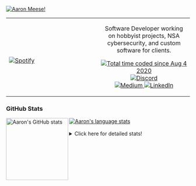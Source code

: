 [![Aaron Meese!](https://user-images.githubusercontent.com/17814535/88975338-a2aabf00-d27f-11ea-963f-8a19608716b4.png)](https://github.com/ajmeese7/readme-ascii "README ASCII")

<!-- Modified from project here: https://github.com/novatorem/novatorem -->
<table width="100%"> 
  <tr>
  <td width="50%">
      
&nbsp; <br> [![Spotify](https://ajmeese7.vercel.app/api/spotify)](https://open.spotify.com/user/ajmeese)

  </td>
  <td width="50%">
    <p align="center">
    Software Developer working on hobbyist projects, NSA cybersecurity, and custom software for clients.
    </p>
    <p align="center">
      <a href="https://wakatime.com/@f726891d-3b02-46cd-9b60-e8c59f9e2b14">
        <img src="https://wakatime.com/badge/user/f726891d-3b02-46cd-9b60-e8c59f9e2b14.svg" alt="Total time coded since Aug 4 2020" title="WakaTime" />
      </a>
      <a href="http://link.aaronmeese.com/discord">
        <img src="https://img.shields.io/badge/discord-ajmeese7%234835-369?style=flat-square&logo=discord&logoColor=white&color=purple" alt="Discord" title="Discord">
      </a>
      <br />
      <a href="https://link.aaronmeese.com/medium">
        <img src="https://img.shields.io/badge/medium-ajmeese7-1DB954?style=flat-square&logo=medium&logoColor=white" alt="Medium" title="Medium">
      </a>
      <a href="https://link.aaronmeese.com/linkedin">
        <img src="https://img.shields.io/badge/linkedIn-aaronmeese-1DB954?style=flat-square&logo=linkedin&logoColor=white&color=blue" alt="LinkedIn" title="LinkedIn">
      </a>
    </p>
  </td>

</table>

[//]: <> (The `&nbsp;` is to have Aphelion take up more space)

### GitHub Stats ###

<a href="https://profile-summary-for-github.com/user/ajmeese7">
  <img align="left" height="170px" src="https://github-readme-stats.vercel.app/api?username=ajmeese7&show_icons=true&line_height=27&count_private=true" alt="Aaron's GitHub stats"/>
  <img src="https://github-readme-stats.vercel.app/api/top-langs/?username=ajmeese7&hide_langs_below=5&layout=compact" alt="Aaron's language stats"/>
</a>

<br />
<br />
<details>
<summary>Click here for detailed stats!</summary>

### :zap: Recent Activity
<!--START_SECTION:activity-->
1. ❗️ Opened issue [#106](https://github.com/meese-enterprises/meeseOS/issues/106) in [meese-enterprises/meeseOS](https://github.com/meese-enterprises/meeseOS)
2. ❗️ Opened issue [#43](https://github.com/os-js/osjs-filemanager-application/issues/43) in [os-js/osjs-filemanager-application](https://github.com/os-js/osjs-filemanager-application)
3. ❗️ Opened issue [#193](https://github.com/DustinBrett/daedalOS/issues/193) in [DustinBrett/daedalOS](https://github.com/DustinBrett/daedalOS)
4. ❗️ Opened issue [#42](https://github.com/os-js/osjs-filemanager-application/issues/42) in [os-js/osjs-filemanager-application](https://github.com/os-js/osjs-filemanager-application)
5. 💪 Opened PR [#16](https://github.com/os-js/osjs-cli/pull/16) in [os-js/osjs-cli](https://github.com/os-js/osjs-cli)
<!--END_SECTION:activity-->

### 🧐 Waka Stats
<!--START_SECTION:waka-->
![Code Time](http://img.shields.io/badge/Code%20Time-1%2C225%20hrs%2040%20mins-blue)

**🐱 My GitHub Data** 

> 🏆 1,064 Contributions in the Year 2022
 > 
> 📦 197.4 kB Used in GitHub's Storage 
 > 
> 💼 Opted to Hire
 > 
> 📜 79 Public Repositories 
 > 
> 🔑 29 Private Repositories  
 > 
**I'm an Early 🐤** 

```text
🌞 Morning    173 commits    █████░░░░░░░░░░░░░░░░░░░░   20.92% 
🌆 Daytime    310 commits    █████████░░░░░░░░░░░░░░░░   37.48% 
🌃 Evening    333 commits    ██████████░░░░░░░░░░░░░░░   40.27% 
🌙 Night      11 commits     ░░░░░░░░░░░░░░░░░░░░░░░░░   1.33%

```
📅 **I'm Most Productive on Sunday** 

```text
Monday       125 commits    ███░░░░░░░░░░░░░░░░░░░░░░   15.11% 
Tuesday      132 commits    ████░░░░░░░░░░░░░░░░░░░░░   15.96% 
Wednesday    87 commits     ██░░░░░░░░░░░░░░░░░░░░░░░   10.52% 
Thursday     119 commits    ███░░░░░░░░░░░░░░░░░░░░░░   14.39% 
Friday       87 commits     ██░░░░░░░░░░░░░░░░░░░░░░░   10.52% 
Saturday     120 commits    ███░░░░░░░░░░░░░░░░░░░░░░   14.51% 
Sunday       157 commits    ████░░░░░░░░░░░░░░░░░░░░░   18.98%

```


📊 **This Week I Spent My Time On** 

```text
⌚︎ Time Zone: America/New_York

💬 Programming Languages: 
JavaScript               7 hrs 4 mins        ███████████████████░░░░░░   78.19% 
Markdown                 1 hr 1 min          ██░░░░░░░░░░░░░░░░░░░░░░░   11.34% 
Python                   17 mins             ░░░░░░░░░░░░░░░░░░░░░░░░░   3.15% 
Bash                     15 mins             ░░░░░░░░░░░░░░░░░░░░░░░░░   2.78% 
C                        13 mins             ░░░░░░░░░░░░░░░░░░░░░░░░░   2.52%

🐱‍💻 Projects: 
aaronmeese.com           6 hrs 57 mins       ███████████████████░░░░░░   76.95% 
vault                    43 mins             ██░░░░░░░░░░░░░░░░░░░░░░░   8.08% 
osjs-server              25 mins             █░░░░░░░░░░░░░░░░░░░░░░░░   4.63% 
stack_overflow           20 mins             █░░░░░░░░░░░░░░░░░░░░░░░░   3.82% 
Learning C               13 mins             ░░░░░░░░░░░░░░░░░░░░░░░░░   2.58%

```

**I Mostly Code in JavaScript** 

```text
JavaScript               32 repos            ████████████░░░░░░░░░░░░░   48.48% 
HTML                     9 repos             ███░░░░░░░░░░░░░░░░░░░░░░   13.64% 
Python                   5 repos             ██░░░░░░░░░░░░░░░░░░░░░░░   7.58% 
Java                     4 repos             █░░░░░░░░░░░░░░░░░░░░░░░░   6.06% 
CSS                      3 repos             █░░░░░░░░░░░░░░░░░░░░░░░░   4.55%

```



 Last Updated on 29/08/2022 16:03:46 UTC
<!--END_SECTION:waka-->
</details>
